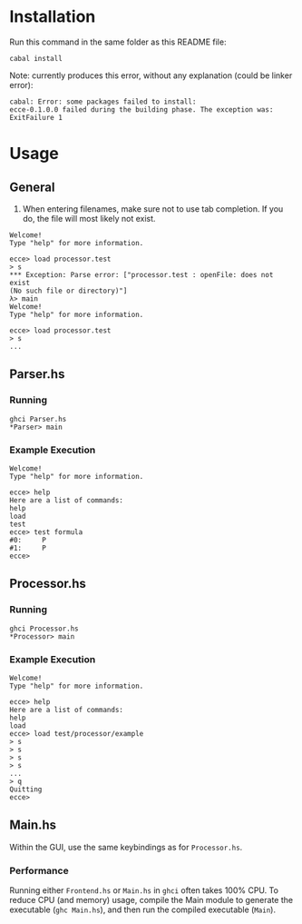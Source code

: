# Installation
Run this command in the same folder as this README file:
```
cabal install
```

Note: currently produces this error, without any explanation (could be linker 
error):
```
cabal: Error: some packages failed to install:
ecce-0.1.0.0 failed during the building phase. The exception was:
ExitFailure 1
```

# Usage
## General
1. When entering filenames, make sure not to use tab completion. If you do, the
   file will most likely not exist.
```
Welcome!
Type "help" for more information.

ecce> load processor.test
> s
*** Exception: Parse error: ["processor.test : openFile: does not exist
(No such file or directory)"]
λ> main
Welcome!
Type "help" for more information.

ecce> load processor.test
> s
...
```

## Parser.hs
### Running
```
ghci Parser.hs
*Parser> main
```

### Example Execution
```
Welcome!
Type "help" for more information.

ecce> help
Here are a list of commands:
help
load
test
ecce> test formula
#0:     P
#1:     P
ecce>
```

## Processor.hs
### Running
```
ghci Processor.hs
*Processor> main
```

### Example Execution
```
Welcome!
Type "help" for more information.

ecce> help
Here are a list of commands:
help
load
ecce> load test/processor/example
> s
> s
> s
> s
...
> q
Quitting
ecce>
```

## Main.hs
Within the GUI, use the same keybindings as for `Processor.hs`.

### Performance
Running either `Frontend.hs` or `Main.hs` in `ghci` often takes 100% CPU. To 
reduce CPU (and memory) usage, compile the Main module to generate the 
executable (`ghc Main.hs`), and then run the compiled executable (`Main`).
